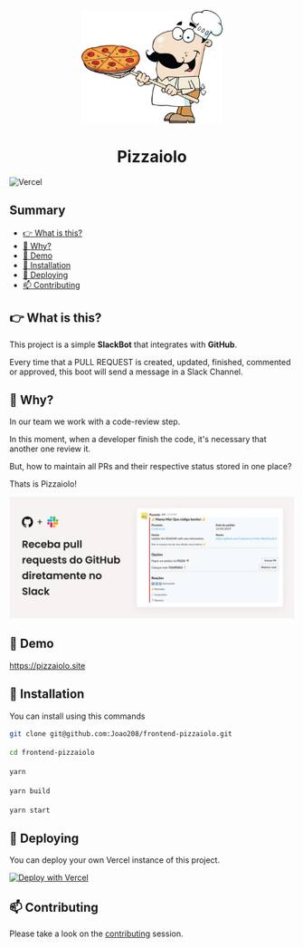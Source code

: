 <p align="center">
  <img src="./assets/images/pizzaiolo.png" alt="Logo Pizzaiolo" width="250" height="200">
</p>
<h1 align="center">
  Pizzaiolo
</h1>

![Vercel](https://vercelbadge.vercel.app/api/Joao208/frontend-pizzaiolo)

## Summary

- [👉 What is this?](#👉-what-is-this)
- [🤌 Why?](#🤌-why)
- [🍕 Demo](#🍕-demo)
- [🚀 Installation](#🚀-installation)
- [🛫 Deploying](#🛫-deploying)
- [📫 Contributing](#📫-contributing)

## 👉 What is this?

This project is a simple **SlackBot** that integrates with **GitHub**.

Every time that a PULL REQUEST is created, updated, finished, commented or approved, this boot will send a message in a Slack Channel.

## 🤌 Why?

In our team we work with a code-review step.

In this moment, when a developer finish the code, it's necessary that another one review it.

But, how to maintain all PRs and their respective status stored in one place?

Thats is Pizzaiolo!

<p align="center">
  <img src="./assets/images/pizzaiolo-sample.jpg" alt="Sample Pizzaiolo">
</p>

## 🍕 Demo

https://pizzaiolo.site

## 🚀 Installation

You can install using this commands

```bash
git clone git@github.com:Joao208/frontend-pizzaiolo.git

cd frontend-pizzaiolo

yarn

yarn build

yarn start
```

## 🛫 Deploying

You can deploy your own Vercel instance of this project.

[![Deploy with Vercel](https://vercel.com/button)](https://vercel.com/new/git/external?repository-url=https://github.com/Joao208/frontend-pizzaiolo)

## 📫 Contributing

Please take a look on the [contributing](docs/CONTRIBUTING.md) session.
